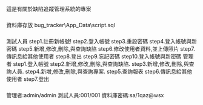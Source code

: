 這是有關於缺陷追蹤管理系統的專案
###
資料庫存放
bug_tracker\App_Data\script.sql
###
測試人員
step1.註冊新帳號!
step2.登入帳號
step3.重設密碼
step4.登入帳號與新密碼
step5.新增,修改,刪除,與查詢缺陷
step6.修改使用者資料,並上傳照片
step7.傳訊息給其他使用者
step8.登出
step9.忘記密碼
step10.登入帳號與新密碼
管理者
step1.登入帳號
step2.新增,修改,刪除,與查詢缺陷.
step3.新增,修改,刪除,與查詢人員.
step4.新增,修改,刪除,與查詢專案.
step5.查詢報表
step6.傳訊息給其他使用者
step7.登出

###
管理者:admin/admin
測試人員:001/001
資料庫密碼:sa/1qaz@wsx
